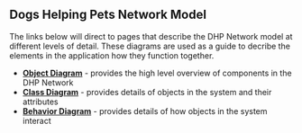## Dogs Helping Pets Network Model

The links below will direct to pages that describe the DHP Network model at different levels of detail. These diagrams are used as a guide to decribe the elements in the application how they function together.

* [**Object Diagram**](model/object_diagram.md) - provides the high level overview of components in the DHP Network
* [**Class Diagram**](/class_diagram.md) - provides details of objects in the system and their attributes
* [**Behavior Diagram**](/behavior_diagram.md) - provides details of how objects in the system interact